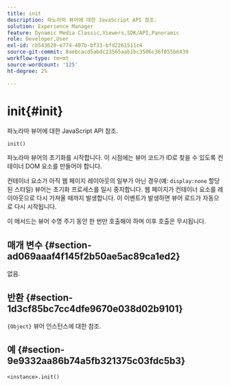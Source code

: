 ```yaml
---
title: init
description: 파노라마 뷰어에 대한 JavaScript API 참조.
solution: Experience Manager
feature: Dynamic Media Classic,Viewers,SDK/API,Panoramic
role: Developer,User
exl-id: cb543620-e774-407b-bf33-bfd2261511c4
source-git-commit: 8aebcacd5abdc23565aab1bc3506c36f055b6439
workflow-type: tm+mt
source-wordcount: '125'
ht-degree: 2%

---
```


# init{#init}

파노라마 뷰어에 대한 JavaScript API 참조.

`init()`

파노라마 뷰어의 초기화를 시작합니다. 이 시점에는 뷰어 코드가 ID로 찾을 수 있도록 컨테이너 DOM 요소를 만들어야 합니다.

컨테이너 요소가 아직 웹 페이지 레이아웃의 일부가 아닌 경우(예: `display:none` 할당된 스타일) 뷰어는 초기화 프로세스를 일시 중지합니다. 웹 페이지가 컨테이너 요소를 레이아웃으로 다시 가져올 때까지 발생합니다. 이 이벤트가 발생하면 뷰어 로드가 자동으로 다시 시작됩니다.

이 메서드는 뷰어 수명 주기 동안 한 번만 호출해야 하며 이후 호출은 무시됩니다.

## 매개 변수 {#section-ad069aaaf4f145f2b50ae5ac89ca1ed2}

없음.

## 반환 {#section-1d3cf85bc7cc4dfe9670e038d02b9101}

`{Object}` 뷰어 인스턴스에 대한 참조.

## 예 {#section-9e9332aa86b74a5fb321375c03fdc5b3}

```
<instance>.init()
```
